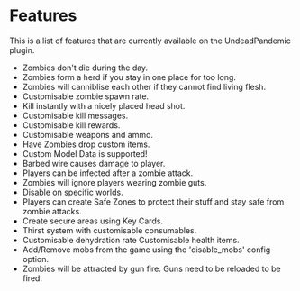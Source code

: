 # Features

This is a list of features that are currently available on the UndeadPandemic plugin.

* Zombies don't die during the day.
* Zombies form a herd if you stay in one place for too long.
* Zombies will canniblise each other if they cannot find living flesh.
* Customisable zombie spawn rate.
* Kill instantly with a nicely placed head shot.
* Customisable kill messages.
* Customisable kill rewards.
* Customisable weapons and ammo.
* Have Zombies drop custom items.
* Custom Model Data is supported!
* Barbed wire causes damage to player.
* Players can be infected after a zombie attack.
* Zombies will ignore players wearing zombie guts.
* Disable on specific worlds.
* Players can create Safe Zones to protect their stuff and stay safe from zombie attacks.
* Create secure areas using Key Cards.
* Thirst system with customisable consumables.
* Customisable dehydration rate Customisable health items.
* Add/Remove mobs from the game using the 'disable\_mobs' config option.
* Zombies will be attracted by gun fire. Guns need to be reloaded to be fired.
